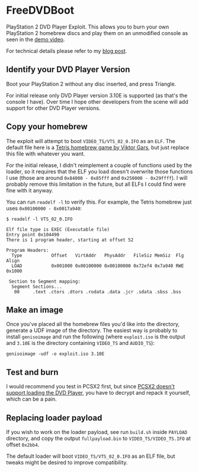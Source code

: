 # FreeDVDBoot
PlayStation 2 DVD Player Exploit. This allows you to burn your own PlayStation 2 homebrew discs and play them on an unmodified console as seen in the [demo video](https://www.youtube.com/watch?v=ez0y-hz3VuM).

For technical details please refer to my [blog post](https://cturt.github.io/freedvdboot.html).

## Identify your DVD Player Version
Boot your PlayStation 2 without any disc inserted, and press Triangle.

For initial release only DVD Player version 3.10E is supported (as that's the console I have). Over time I hope other developers from the scene will add support for other DVD Player versions.

## Copy your homebrew
The exploit will attempt to boot `VIDEO_TS/VTS_02_0.IFO` as an `ELF`. The default file here is a [Tetris homebrew game by Viktor Gars](https://www.psx-place.com/resources/tetris.431/), but just replace this file with whatever you want.

For the initial release, I didn't reimplement a couple of functions used by the loader, so it requires that the ELF you load doesn't overwrite those functions I use (those are around `0x84000 - 0x85fff` and `0x250000 - 0x29ffff`). I will probably remove this limitation in the future, but all ELFs I could find were fine with it anyway.

You can run `readelf -l` to verify this. For example, the Tetris homebrew just uses `0x00100000 - 0x0017a940`:

	$ readelf -l VTS_02_0.IFO

	Elf file type is EXEC (Executable file)
	Entry point 0x104490
	There is 1 program header, starting at offset 52

	Program Headers:
	  Type           Offset   VirtAddr   PhysAddr   FileSiz MemSiz  Flg Align
	  LOAD           0x001000 0x00100000 0x00100000 0x72ef4 0x7a940 RWE 0x1000

	 Section to Segment mapping:
	  Segment Sections...
	   00     .text .ctors .dtors .rodata .data .jcr .sdata .sbss .bss

## Make an image
Once you've placed all the homebrew files you'd like into the directory, generate a UDF image of the directory. The easiest way is probably to install `genisoimage` and run the following (where `exploit.iso` is the output and `3.10E` is the directory containing `VIDEO_TS` and `AUDIO_TS`):

    genisoimage -udf -o exploit.iso 3.10E

## Test and burn
I would recommend you test in PCSX2 first, but since [PCSX2 doesn't support loading the DVD Player](https://github.com/PCSX2/pcsx2/issues/1981), you have to decrypt and repack it yourself, which can be a pain.

## Replacing loader payload
If you wish to work on the loader payload, see run `build.sh` inside `PAYLOAD` directory, and copy the output `fullpayload.bin` to `VIDEO_TS/VIDEO_TS.IFO` at offset `0x2bb4`.

The default loader will boot `VIDEO_TS/VTS_02_0.IFO` as an ELF file, but tweaks might be desired to improve compatibility.
